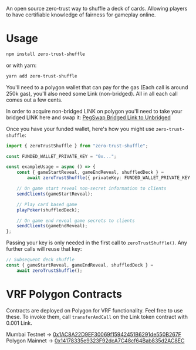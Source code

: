 An open source zero-trust way to shuffle a deck of cards. Allowing players to
have certifiable knowledge of fairness for gameplay online.

# Usage

```sh
npm install zero-trust-shuffle
```

or with yarn:

```sh
yarn add zero-trust-shuffle
```

You'll need to a polygon wallet that can pay for the gas (Each call is around
250k gas), you'll also need some Link (non-bridged). All in all each call comes
out a few cents.

In order to acquire non-bridged LINK on polygon you'll need to take your bridged
LINK here and swap it:
[PegSwap Bridged Link to Unbridged](https://pegswap.chain.link/)

Once you have your funded wallet, here's how you might use `zero-trust-shuffle`:

```typescript
import { zeroTrustShuffle } from "zero-trust-shuffle";

const FUNDED_WALLET_PRIVATE_KEY = "0x...";

const exampleUsage = async () => {
    const { gameStartReveal, gameEndReveal, shuffledDeck } =
        await zeroTrustShuffle({ privateKey: FUNDED_WALLET_PRIVATE_KEY });

    // On game start reveal non-secret information to clients
    sendClients(gameStartReveal);

    // Play card based game
    playPoker(shuffledDeck);

    // On game end reveal game secrets to clients
    sendClients(gameEndReveal);
};
```

Passing your key is only needed in the first call to `zeroTrustShuffle()`. Any
further calls will reuse that key:

```ts
// Subsequent deck shuffle
const { gameStartReveal, gameEndReveal, shuffledDeck } =
    await zeroTrustShuffle();
```

# VRF Polygon Contracts

Contracts are deployed on Polygon for VRF functionality. Feel free to use these.
To invoke them, call `transferAndCall` on the Link token contract with 0.001
Link.

Mumbai Testnet ->
[0x1AC8A22D9EF30069f15942451B6291de550B267F](https://mumbai.polygonscan.com/address/0x1AC8A22D9EF30069f15942451B6291de550B267F)
\
Polygon Mainnet -> [0x14178335e9323F92dcA7C48cf64Bab835d2AC8EC](https://polygonscan.com/address/0x14178335e9323F92dcA7C48cf64Bab835d2AC8EC#code)
